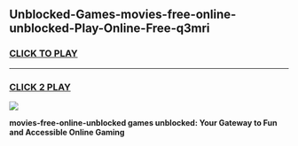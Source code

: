 
## Unblocked-Games-movies-free-online-unblocked-Play-Online-Free-q3mri
<h3>
<a href="https://premium76.site?title=movies-free-online-unblocked&ref=26A">CLICK TO PLAY</a></h3>
<hr>

<h3>
<a href="https://premium76.site?title=movies-free-online-unblocked&ref=26A">CLICK 2 PLAY</a>
  
</h3>

<a href="https://premium76.site?title=movies-free-online-unblocked&ref=26A"><img src="https://clearcache.store/games.png"></a>


**movies-free-online-unblocked games unblocked: Your Gateway to Fun and Accessible Online Gaming**
